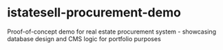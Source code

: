 # istatesell-procurement-demo
Proof-of-concept demo for real estate procurement system - showcasing database design and CMS logic for portfolio purposes
